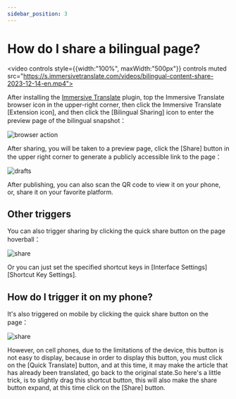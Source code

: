 ```yaml
---
sidebar_position: 3
---
```


# How do I share a bilingual page?

<video
controls style={{width:"100%", maxWidth:"500px"}}
controls
muted
src="https://s.immersivetranslate.com/videos/bilingual-content-share-2023-12-14-en.mp4"></video>

After installing the [Immersive Translate](https://immersivetranslate.com/en) plugin, top the Immersive Translate browser icon in the upper-right corner, then click the Immersive Translate [Extension icon], and then click the [Bilingual Sharing] icon to enter the preview page of the bilingual snapshot：

<img src="https://s.immersivetranslate.com/assets/20240119shareBilingualPage_1.jpg" alt="browser action" />

After sharing, you will be taken to a preview page, click the [Share] button in the upper right corner to generate a publicly accessible link to the page：

<img src="https://s.immersivetranslate.com/assets/20240119shareBilingualPage_2.jpg" alt="drafts" />

After publishing, you can also scan the QR code to view it on your phone, or, share it on your favorite platform.

## Other triggers

You can also trigger sharing by clicking the quick share button on the page hoverball：

<img src="https://s.immersivetranslate.com/assets/20240119shareBilingualPage_1.jpg" alt="share" />

Or you can just set the specified shortcut keys in [Interface Settings] [Shortcut Key Settings].

## How do I trigger it on my phone?

It's also triggered on mobile by clicking the quick share button on the page：

<img src="https://s.immersivetranslate.com/assets/20240119shareBilingualPage_1.jpg" alt="share" />

However, on cell phones, due to the limitations of the device, this button is not easy to display, because in order to display this button, you must click on the [Quick Translate] button, and at this time, it may make the article that has already been translated, go back to the original state.So here's a little trick, is to slightly drag this shortcut button, this will also make the share button expand, at this time click on the [Share] button.
